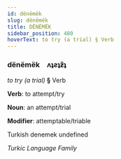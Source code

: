 ```yaml
---
id: dënëmëk
slug: dënëmëk
title: DËNËMËK
sidebar_position: 480
hoverText: to try (a trial) § Verb
---
```


### dënëmëk&emsp;<span kind="abugida">ʌʇƨʇƶ̑ʇ</span>

*to try (a trial)* **§** Verb

**Verb**: to attempt/try

**Noun**: an attempt/trial

**Modifier**: attemptable/triable

Turkish denemek undefined

*Turkic Language Family*